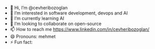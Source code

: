- 👋 Hi, I’m @cevheribozoglan
- 👀 I’m interested in software development, devops and AI
- 🌱 I’m currently learning AI
- 💞️ I’m looking to collaborate on open-source
- 📫 How to reach me https://www.linkedin.com/in/cevheribozoglan/
- 😄 Pronouns: mehmet
- ⚡ Fun fact: 

<!---
cevheribozoglan/cevheribozoglan is a ✨ special ✨ repository because its `README.md` (this file) appears on your GitHub profile.
You can click the Preview link to take a look at your changes.
--->
